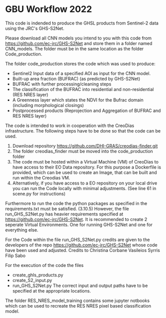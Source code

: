 # GBU Workflow 2022
This code is indended to produce the GHSL products from Sentinel-2 data using the JRC's GHS-S2Net.

Please download all CNN models you intend to you with this code from https://github.com/ec-jrc/GHS-S2Net and store them in a folder named CNN_models. 
The folder must be in the same location as the folder Code_production.

The folder code_production stores the code which was used to produce:
- Sentinel2 Input data of a specified AOI as input for the CNN model.
- Built-up area fraction (BUFRAC) (as predicted by GHS-S2Net)
- BUFRAC with further processing/cleaning steps
- The classification of the BUFRAC into residential and non-residential (RES NRES layer)
- A Greenness layer which states the NDVI for the Bufrac domain (including morphological closings)
- Postprocessed products (Reprojection and Aggregation of BUFRAC and RES NRES layer)

The code is intended to work in cooperation with the CreoDias infrastructure. 
The following steps have to be done so that the code can be used.

1. Download repository https://github.com/DHI-GRAS/creodias-finder.git
2. The folder creodias_finder must be moved into the code_production folder
3. The code must be hosted within a Virtual Machine (VM) of CreoDias to have access to their EO Data repository. For this purpose a Dockerfile is provided, which can be used to create an Image, that can be built and run within the Creodias VM.
4. Alternatively, if you have access to a EO repository on your local drive you can run the Code locally with minimal adjustments. (See line 61 in scene.py for instructions)

Furthermore to run the code the python packages as specified in the requirements.txt must be satisfied. (3.10.5)
However, the file run_GHS_S2Net.py has heavier requirements specified at https://github.com/ec-jrc/GHS-S2Net. 
It is recommended to create 2 seperate Virtual Environments. One for running GHS-S2Net and one for everything else. 

For the Code within the file run_GHS_S2Net.py credits are given to the developers of the repo https://github.com/ec-jrc/GHS-S2Net whose code have been used and adjusted. 
Credits to
Christina Corbane
Vasileios Syrris 
Filip Sabo 

For the execution of the code the files 
- create_ghls_products.py
- create_S2_input.py
- run_GHS_S2Net.py
The correct input and output paths have to be specified at the appropriate locations. 

The folder RES_NRES_model_training contains some jupyter notbooks which can be used to recreate the RES NRES pixel based classification model.
